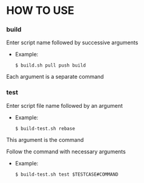 # HOW TO USE

### build

Enter script name followed by successive arguments
- Example:
    ```
    $ build.sh pull push build
    ```

Each argument is a separate command


### test

Enter script file name followed by an argument
- Example:
    ```
    $ build-test.sh rebase
    ```
This argument is the command

Follow the command with necessary arguments
- Example:
    ```
    $ build-test.sh test $TESTCASE#COMMAND
    ```
